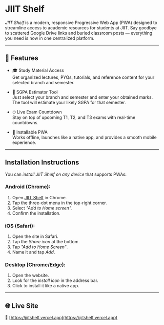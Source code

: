 # JIIT Shelf

*JIIT Shelf* is a modern, responsive Progressive Web App (PWA) designed to streamline access to academic resources for students at JIIT. Say goodbye to scattered Google Drive links and buried classroom posts — everything you need is now in one centralized platform.

---

## 🚀 Features

- 🎓 Study Material Access<br>
  Get organized lectures, PYQs, tutorials, and reference content for your selected branch and semester.

- 🧮 SGPA Estimator Tool<br>
  Just select your branch and semester and enter your obtained marks. The tool will estimate your likely SGPA for that semester.

- ⏱ Live Exam Countdown<br>
  Stay on top of upcoming T1, T2, and T3 exams with real-time countdowns.

- 📱 Installable PWA<br> 
  Works offline, launches like a native app, and provides a smooth mobile experience.

---

## Installation Instructions

You can *install JIIT Shelf on any device* that supports PWAs:

### Android (Chrome):
1. Open [JIIT Shelf](https://jiitshelf.vercel.app) in Chrome.
2. Tap the three-dot menu in the top-right corner.
3. Select *"Add to Home screen"*.
4. Confirm the installation.

### iOS (Safari):
1. Open the site in Safari.
2. Tap the *Share icon* at the bottom.
3. Tap *"Add to Home Screen"*.
4. Name it and tap *Add*.

### Desktop (Chrome/Edge):
1. Open the website.
2. Look for the *install icon* in the address bar.
3. Click to install it like a native app.

---

## 🌐 Live Site

🔗 [https://jiitshelf.vercel.app](https://jiitshelf.vercel.app)